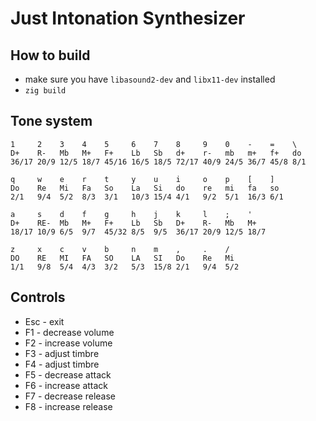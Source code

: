 # Just Intonation Synthesizer

## How to build

* make sure you have `libasound2-dev` and `libx11-dev` installed
* `zig build`

## Tone system

```
1     2    3    4    5     6    7    8     9    0    -    =    \
D+    R-   Mb   M+   F+    Lb   Sb   d+    r-   mb   m+   f+   do
36/17 20/9 12/5 18/7 45/16 16/5 18/5 72/17 40/9 24/5 36/7 45/8 8/1

q     w    e    r    t     y    u    i     o    p    [    ]
Do    Re   Mi   Fa   So    La   Si   do    re   mi   fa   so
2/1   9/4  5/2  8/3  3/1   10/3 15/4 4/1   9/2  5/1  16/3 6/1

a     s    d    f    g     h    j    k     l    ;    '
D+    RE-  Mb   M+   F+    Lb   Sb   D+    R-   Mb   M+
18/17 10/9 6/5  9/7  45/32 8/5  9/5  36/17 20/9 12/5 18/7

z     x    c    v    b     n    m    ,     .    /
DO    RE   MI   FA   SO    LA   SI   Do    Re   Mi
1/1   9/8  5/4  4/3  3/2   5/3  15/8 2/1   9/4  5/2
```

## Controls

* Esc - exit
* F1 - decrease volume
* F2 - increase volume
* F3 - adjust timbre
* F4 - adjust timbre
* F5 - decrease attack
* F6 - increase attack
* F7 - decrease release
* F8 - increase release
